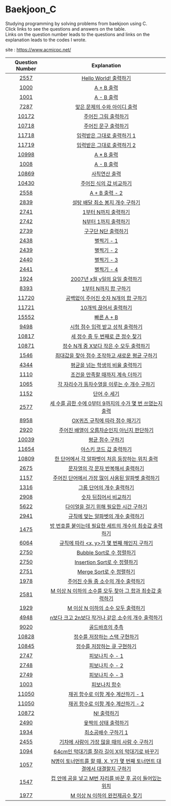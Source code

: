 # Baekjoon_C

Studying programming by solving problems from baekjoon using C.  
Click links to see the questions and answers on the table.  
Links on the question number leads to the questions and links on the explanation leads to the codes I wrote.  

site : https://www.acmicpc.net/

|Question Number|Explanation|
|:-:|:-:|
|[2557](https://www.acmicpc.net/problem/2557)|[Hello World! 출력하기](https://github.com/Peter-Roh/Baekjoon_C/blob/master/2557.c)|
|[1000](https://www.acmicpc.net/problem/1000)|[A + B 출력](https://github.com/Peter-Roh/Baekjoon_C/blob/master/1000.c)|
|[1001](https://www.acmicpc.net/problem/1001)|[A - B 출력](https://github.com/Peter-Roh/Baekjoon_C/blob/master/1001.c)|
|[7287](https://www.acmicpc.net/problem/7287)|[맞은 문제의 수와 아이디 출력](https://github.com/Peter-Roh/Baekjoon_C/blob/master/7287.c)|
|[10172](https://www.acmicpc.net/problem/10172)|[주어진 그림 출력하기](https://github.com/Peter-Roh/Baekjoon_C/blob/master/10172.c)|
|[10718](https://www.acmicpc.net/problem/10718)|[주어진 문구 출력하기](https://github.com/Peter-Roh/Baekjoon_C/blob/master/10718.c)|
|[11718](https://www.acmicpc.net/problem/11718)|[입력받은 그대로 출력하기 1](https://github.com/Peter-Roh/Baekjoon_C/blob/master/11718.c)|
|[11719](https://www.acmicpc.net/problem/11719)|[입력받은 그대로 출력하기 2](https://github.com/Peter-Roh/Baekjoon_C/blob/master/11719.c)|
|[10998](https://www.acmicpc.net/problem/10998)|[A * B 출력](https://github.com/Peter-Roh/Baekjoon_C/blob/master/10998.c)|
|[1008](https://www.acmicpc.net/problem/1008)|[A - B 출력](https://github.com/Peter-Roh/Baekjoon_C/blob/master/1008.c)|
|[10869](https://www.acmicpc.net/problem/10869)|[사칙연산 출력](https://github.com/Peter-Roh/Baekjoon_C/blob/master/10869.c)|
|[10430](https://www.acmicpc.net/problem/10430)|[주어진 식의 값 비교하기](https://github.com/Peter-Roh/Baekjoon_C/blob/master/10430.c)|
|[2558](https://www.acmicpc.net/problem/2558)|[A + B 출력 - 2](https://github.com/Peter-Roh/Baekjoon_C/blob/master/2558.c)|
|[2839](https://www.acmicpc.net/problem/2839)|[설탕 배달 최소 봉지 개수 구하기](https://github.com/Peter-Roh/Baekjoon_C/blob/master/2839.c)|
|[2741](https://www.acmicpc.net/problem/2741)|[1부터 N까지 출력하기](https://github.com/Peter-Roh/Baekjoon_C/blob/master/2741.c)|
|[2742](https://www.acmicpc.net/problem/2742)|[N부터 1까지 출력하기](https://github.com/Peter-Roh/Baekjoon_C/blob/master/2742.c)|
|[2739](https://www.acmicpc.net/problem/2739)|[구구단 N단 출력하기](https://github.com/Peter-Roh/Baekjoon_C/blob/master/2739.c)|
|[2438](https://www.acmicpc.net/problem/2438)|[별찍기 - 1](https://github.com/Peter-Roh/Baekjoon_C/blob/master/2438.c)|
|[2439](https://www.acmicpc.net/problem/2439)|[별찍기 - 2](https://github.com/Peter-Roh/Baekjoon_C/blob/master/2439.c)|
|[2440](https://www.acmicpc.net/problem/2440)|[별찍기 - 3](https://github.com/Peter-Roh/Baekjoon_C/blob/master/2440.c)|
|[2441](https://www.acmicpc.net/problem/2441)|[별찍기 - 4](https://github.com/Peter-Roh/Baekjoon_C/blob/master/2441.c)|
|[1924](https://www.acmicpc.net/problem/1924)|[2007년 x월 y일의 요일 출력하기](https://github.com/Peter-Roh/Baekjoon_C/blob/master/1924.c)|
|[8393](https://www.acmicpc.net/problem/8393)|[1부터 N까지 합 구하기](https://github.com/Peter-Roh/Baekjoon_C/blob/master/8393.c)|
|[11720](https://www.acmicpc.net/problem/11720)|[공백없이 주어진 숫자 N개의 합 구하기](https://github.com/Peter-Roh/Baekjoon_C/blob/master/11720.c)|
|[11721](https://www.acmicpc.net/problem/11721)|[10개씩 끊어서 출력하기](https://github.com/Peter-Roh/Baekjoon_C/blob/master/11721.c)|
|[15552](https://www.acmicpc.net/problem/15552)|[빠른 A + B](https://github.com/Peter-Roh/Baekjoon_C/blob/master/15552.c)|
|[9498](https://www.acmicpc.net/problem/9498)|[시험 점수 입력 받고 성적 출력하기](https://github.com/Peter-Roh/Baekjoon_C/blob/master/9498.c)|
|[10817](https://www.acmicpc.net/problem/10817)|[세 정수 중 두 번째로 큰 정수 찾기](https://github.com/Peter-Roh/Baekjoon_C/blob/master/10817.c)|
|[10871](https://www.acmicpc.net/problem/10871)|[정수 N개 중 X보다 작은 수 모두 출력하기](https://github.com/Peter-Roh/Baekjoon_C/blob/master/10871.c)|
|[1546](https://www.acmicpc.net/problem/1546)|[최대값을 찾아 점수 조작하고 새로운 평균 구하기](https://github.com/Peter-Roh/Baekjoon_C/blob/master/1546.c)|
|[4344](https://www.acmicpc.net/problem/4344)|[평균을 넘는 학생의 비율 출력하기](https://github.com/Peter-Roh/Baekjoon_C/blob/master/4344.c)|
|[1110](https://www.acmicpc.net/problem/1110)|[조건을 만족할 때까지 계속 더하기](https://github.com/Peter-Roh/Baekjoon_C/blob/master/1110.c)|
|[1065](https://www.acmicpc.net/problem/1065)|[각 자리수가 등차수열을 이루는 수 개수 구하기](https://github.com/Peter-Roh/Baekjoon_C/blob/master/1065.c)|
|[1152](https://www.acmicpc.net/problem/1152)|[단어 수 세기](https://github.com/Peter-Roh/Baekjoon_C/blob/master/1152.c)|
|[2577](https://www.acmicpc.net/problem/2577)|[세 수를 곱한 수에 0부터 9까지의 수가 몇 번 쓰였는지 출력](https://github.com/Peter-Roh/Baekjoon_C/blob/master/2577.c)|
|[8958](https://www.acmicpc.net/problem/8958)|[OX퀴즈 규칙에 따라 점수 매기기](https://github.com/Peter-Roh/Baekjoon_C/blob/master/8958.c)|
|[2920](https://www.acmicpc.net/problem/2920)|[주어진 배열이 오름차순인지 아닌지 판단하기](https://github.com/Peter-Roh/Baekjoon_C/blob/master/2920.c)|
|[10039](https://www.acmicpc.net/problem/10039)|[평균 점수 구하기](https://github.com/Peter-Roh/Baekjoon_C/blob/master/10039.c)|
|[11654](https://www.acmicpc.net/problem/11654)|[아스키 코드 값 출력하기](https://github.com/Peter-Roh/Baekjoon_C/blob/master/11654.c)|
|[10809](https://www.acmicpc.net/problem/10809)|[한 단어에서 각 알파벳이 처음 등장하는 위치 출력](https://github.com/Peter-Roh/Baekjoon_C/blob/master/10809.c)|
|[2675](https://www.acmicpc.net/problem/2675)|[문자열의 각 문자 반복해서 출력하기](https://github.com/Peter-Roh/Baekjoon_C/blob/master/2675.c)|
|[1157](https://www.acmicpc.net/problem/1157)|[주어진 단어에서 가장 많이 사용된 알파벳 출력하기](https://github.com/Peter-Roh/Baekjoon_C/blob/master/1157.c)|
|[1316](https://www.acmicpc.net/problem/1316)|[그룹 단어의 개수 출력하기](https://github.com/Peter-Roh/Baekjoon_C/blob/master/1316.c)|
|[2908](https://www.acmicpc.net/problem/2908)|[숫자 뒤집어서 비교하기](https://github.com/Peter-Roh/Baekjoon_C/blob/master/2908.c)|
|[5622](https://www.acmicpc.net/problem/5622)|[다이얼을 걸기 위해 필요한 시간 구하기](https://github.com/Peter-Roh/Baekjoon_C/blob/master/5622.c)|
|[2941](https://www.acmicpc.net/problem/2941)|[규칙에 맞는 알파벳의 개수 출력하기](https://github.com/Peter-Roh/Baekjoon_C/blob/master/2941.c)|
|[1475](https://www.acmicpc.net/problem/1475)|[방 번호를 붙이는데 필요한 세트의 개수의 최솟값 출력하기](https://github.com/Peter-Roh/Baekjoon_C/blob/master/1475.c)|
|[6064](https://www.acmicpc.net/problem/6064)|[규칙에 따라 <x, y>가 몇 번째 해인지 구하기](https://github.com/Peter-Roh/Baekjoon_C/blob/master/6064.c)|
|[2750](https://www.acmicpc.net/problem/2750)|[Bubble Sort로 수 정렬하기](https://github.com/Peter-Roh/Baekjoon_C/blob/master/2750.c)|
|[2750](https://www.acmicpc.net/problem/2750)|[Insertion Sort로 수 정렬하기](https://github.com/Peter-Roh/Baekjoon_C/blob/master/2750%20-%202.c)|
|[2751](https://www.acmicpc.net/problem/2751)|[Merge Sort로 수 정렬하기](https://github.com/Peter-Roh/Baekjoon_C/blob/master/2751.c)|
|[1978](https://www.acmicpc.net/problem/1978)|[주어진 수들 중 소수의 개수 출력하기](https://github.com/Peter-Roh/Baekjoon_C/blob/master/1978.c)|
|[2581](https://www.acmicpc.net/problem/2581)|[M 이상 N 이하의 소수를 모두 찾아 그 합과 최솟값 출력하기](https://github.com/Peter-Roh/Baekjoon_C/blob/master/2581.c)|
|[1929](https://www.acmicpc.net/problem/1929)|[M 이상 N 이하의 소수 모두 출력하기](https://github.com/Peter-Roh/Baekjoon_C/blob/master/1929.c)|
|[4948](https://www.acmicpc.net/problem/4948)|[n보다 크고 2n보다 작거나 같은 소수의 개수 출력하기](https://github.com/Peter-Roh/Baekjoon_C/blob/master/4948.c)|
|[9020](https://www.acmicpc.net/problem/9020)|[골드바흐의 추측](https://github.com/Peter-Roh/Baekjoon_C/blob/master/9020.c)|
|[10828](https://www.acmicpc.net/problem/10828)|[정수를 저장하는 스택 구현하기](https://github.com/Peter-Roh/Baekjoon_C/blob/master/10828.c)|
|[10845](https://www.acmicpc.net/problem/10845)|[정수를 저장하는 큐 구현하기](https://github.com/Peter-Roh/Baekjoon_C/blob/master/10845.c)|
|[2747](https://www.acmicpc.net/problem/2747)|[피보나치 수 - 1](https://github.com/Peter-Roh/Baekjoon_C/blob/master/2747.c)|
|[2748](https://www.acmicpc.net/problem/2748)|[피보나치 수 - 2](https://github.com/Peter-Roh/Baekjoon_C/blob/master/2748.c)|
|[2749](https://www.acmicpc.net/problem/2749)|[피보나치 수 - 3](https://github.com/Peter-Roh/Baekjoon_C/blob/master/2749.c)|
|[1003](https://www.acmicpc.net/problem/1003)|[피보나치 함수](https://github.com/Peter-Roh/Baekjoon_C/blob/master/1003.c)|
|[11050](https://www.acmicpc.net/problem/11050)|[재귀 함수로 이항 계수 계산하기 - 1](https://github.com/Peter-Roh/Baekjoon_C/blob/master/11050%20-%201.c)|
|[11050](https://www.acmicpc.net/problem/11050)|[재귀 함수로 이항 계수 계산하기 - 2](https://github.com/Peter-Roh/Baekjoon_C/blob/master/11050%20-%202.c)|
|[10872](https://www.acmicpc.net/problem/10872)|[N! 출력하기](https://github.com/Peter-Roh/Baekjoon_C/blob/master/10872.c)|
|[2490](https://www.acmicpc.net/problem/2490)|[윷짝의 상태 출력하기](https://github.com/Peter-Roh/Baekjoon_C/blob/master/2490.c)|
|[1934](https://www.acmicpc.net/problem/1934)|[최소공배수 구하기 1](https://github.com/Peter-Roh/Baekjoon_C/blob/master/1934.c)|
|[2455](https://www.acmicpc.net/problem/2455)|[기차에 사람이 가장 많을 때의 사람 수 구하기](https://github.com/Peter-Roh/Baekjoon_C/blob/master/2455.c)|
|[1094](https://www.acmicpc.net/problem/1094)|[64cm인 막대기를 잘라 길이 X의 막대기로 바꾸기](https://github.com/Peter-Roh/Baekjoon_C/blob/master/1094.c)|
|[1057](https://www.acmicpc.net/problem/1057)|[N명이 토너먼트를 할 때, X, Y가 몇 번째 토너먼트 대결에서 대결할지 구하기](https://github.com/Peter-Roh/Baekjoon_C/blob/master/1057.c)|
|[1547](https://www.acmicpc.net/problem/1547)|[컵 안에 공을 넣고 M번 자리를 바꾼 후 공이 들어있는 위치 ](https://github.com/Peter-Roh/Baekjoon_C/blob/master/1547.c)|
|[1977](https://www.acmicpc.net/problem/1977)|[M 이상 N 이하의 완전제곱수 찾기](https://github.com/Peter-Roh/Baekjoon_C/blob/master/1977.c)|
